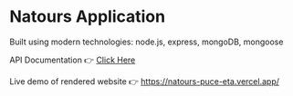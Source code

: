 # Natours Application

Built using modern technologies: node.js, express, mongoDB, mongoose

API Documentation 👉 [Click Here](https://documenter.getpostman.com/view/33112303/2sAYJ4j1tC)

Live demo of rendered website 👉 https://natours-puce-eta.vercel.app/
